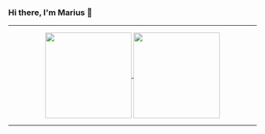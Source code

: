 ### Hi there, I'm Marius 👋

<hr>

<p align=center>
  <a href="https://github.com/marraleks/github-readme-stats" title="Go to Source">
    <img height=175 align="center" src="https://github-readme-stats.vercel.app/api?username=marraleks&show_icons=true&theme=monokai">
  </a>
  <a href="https://github.com/marraleks/github-readme-stats">
  <img height=175 align="center" src="https://github-readme-stats.vercel.app/api/top-langs/?username=marraleks&layout=compact&theme=monokai" />
  </a>
</p>

<hr>

<!--
**marraleks/marraleks** is a ✨ _special_ ✨ repository because its `README.md` (this file) appears on your GitHub profile.

Here are some ideas to get you started:

- 🔭 I’m currently working on ...
- 🌱 I’m currently learning ...
- 👯 I’m looking to collaborate on ...
- 🤔 I’m looking for help with ...
- 💬 Ask me about ...
- 📫 How to reach me: ...
- 😄 Pronouns: ...
- ⚡ Fun fact: ...
-->
